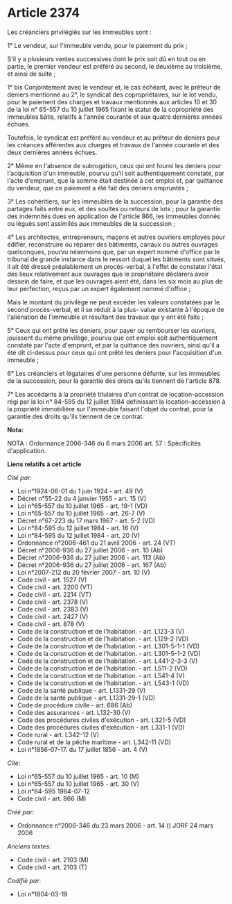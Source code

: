 # Article 2374

Les créanciers privilégiés sur les immeubles sont :

1° Le vendeur, sur l'immeuble vendu, pour le paiement du prix ;

S'il y a plusieurs ventes successives dont le prix soit dû en tout ou en partie, le premier vendeur est préféré au second, le
deuxième au troisième, et ainsi de suite ;

1° bis Conjointement avec le vendeur et, le cas échéant, avec le prêteur de deniers mentionné au 2°, le syndicat des
copropriétaires, sur le lot vendu, pour le paiement des charges et travaux mentionnés aux articles 10 et 30 de la loi n°
65-557 du 10 juillet 1965 fixant le statut de la copropriété des immeubles bâtis, relatifs à l'année courante et aux quatre
dernières années échues.

Toutefois, le syndicat est préféré au vendeur et au prêteur de deniers pour les créances afférentes aux charges et travaux de
l'année courante et des deux dernières années échues.

2° Même en l'absence de subrogation, ceux qui ont fourni les deniers pour l'acquisition d'un immeuble, pourvu qu'il soit
authentiquement constaté, par l'acte d'emprunt, que la somme était destinée à cet emploi et, par quittance du vendeur, que ce
paiement a été fait des deniers empruntés ;

3° Les cohéritiers, sur les immeubles de la succession, pour la garantie des partages faits entre eux, et des soultes ou
retours de lots ; pour la garantie des indemnités dues en application de l'article 866, les immeubles donnés ou légués sont
assimilés aux immeubles de la succession ;

4° Les architectes, entrepreneurs, maçons et autres ouvriers employés pour édifier, reconstruire ou réparer des bâtiments,
canaux ou autres ouvrages quelconques, pourvu néanmoins que, par un expert nommé d'office par le tribunal de grande instance
dans le ressort duquel les bâtiments sont situés, il ait été dressé préalablement un procès-verbal, à l'effet de constater
l'état des lieux relativement aux ouvrages que le propriétaire déclarera avoir dessein de faire, et que les ouvrages aient
été, dans les six mois au plus de leur perfection, reçus par un expert également nommé d'office ;

Mais le montant du privilège ne peut excéder les valeurs constatées par le second procès-verbal, et il se réduit à la plus-
value existante à l'époque de l'aliénation de l'immeuble et résultant des travaux qui y ont été faits ;

5° Ceux qui ont prêté les deniers, pour payer ou rembourser les ouvriers, jouissent du même privilège, pourvu que cet emploi
soit authentiquement constaté par l'acte d'emprunt, et par la quittance des ouvriers, ainsi qu'il a été dit ci-dessus pour
ceux qui ont prêté les deniers pour l'acquisition d'un immeuble ;

6° Les créanciers et légataires d'une personne défunte, sur les immeubles de la succession, pour la garantie des droits
qu'ils tiennent de l'article 878.

7° Les accédants à la propriété titulaires d'un contrat de location-accession régi par la loi n° 84-595 du 12 juillet 1984
définissant la location-accession à la propriété immobilière sur l'immeuble faisant l'objet du contrat, pour la garantie des
droits qu'ils tiennent de ce contrat.

**Nota:**

NOTA : Ordonnance 2006-346 du 6 mars 2006 art. 57 : Spécificités d'application.

**Liens relatifs à cet article**

_Cité par_:

  - Loi n°1924-06-01 du 1 juin 1924 - art. 49 (V)
  - Décret n°55-22 du 4 janvier 1955 - art. 15 (V)
  - Loi n°65-557 du 10 juillet 1965 - art. 19-1 (VD)
  - Loi n°65-557 du 10 juillet 1965 - art. 26-7 (V)
  - Décret n°67-223 du 17 mars 1967 - art. 5-2 (VD)
  - Loi n°84-595 du 12 juillet 1984 - art. 16 (V)
  - Loi n°84-595 du 12 juillet 1984 - art. 20 (V)
  - Ordonnance n°2006-461 du 21 avril 2006 - art. 24 (VT)
  - Décret n°2006-936 du 27 juillet 2006 - art. 10 (Ab)
  - Décret n°2006-936 du 27 juillet 2006 - art. 113 (Ab)
  - Décret n°2006-936 du 27 juillet 2006 - art. 167 (Ab)
  - Loi n°2007-212 du 20 février 2007 - art. 10 (V)
  - Code civil - art. 1527 (V)
  - Code civil - art. 2200 (VT)
  - Code civil - art. 2214 (VT)
  - Code civil - art. 2378 (V)
  - Code civil - art. 2383 (V)
  - Code civil - art. 2427 (V)
  - Code civil - art. 878 (V)
  - Code de la construction et de l'habitation. - art. L123-3 (V)
  - Code de la construction et de l'habitation. - art. L129-2 (VD)
  - Code de la construction et de l'habitation. - art. L301-5-1-1 (VD)
  - Code de la construction et de l'habitation. - art. L301-5-1-2 (VD)
  - Code de la construction et de l'habitation. - art. L441-2-3-3 (V)
  - Code de la construction et de l'habitation. - art. L511-2 (VD)
  - Code de la construction et de l'habitation. - art. L541-4 (V)
  - Code de la construction et de l'habitation. - art. L543-1 (VD)
  - Code de la santé publique - art. L1331-29 (V)
  - Code de la santé publique - art. L1331-29-1 (VD)
  - Code de procédure civile - art. 686 (Ab)
  - Code des assurances - art. L132-30 (V)
  - Code des procédures civiles d'exécution - art. L321-5 (VD)
  - Code des procédures civiles d'exécution - art. L331-1 (VD)
  - Code rural - art. L342-12 (V)
  - Code rural et de la pêche maritime - art. L342-11 (VD)
  - Loi n°1856-07-17. du 17 juillet 1856 - art. 4 (V)

_Cite_:

  - Loi n°65-557 du 10 juillet 1965 - art. 10 (M)
  - Loi n°65-557 du 10 juillet 1965 - art. 30 (V)
  - Loi n°84-595 1984-07-12
  - Code civil - art. 866 (M)

_Créé par_:

  - Ordonnance n°2006-346 du 23 mars 2006 - art. 14 () JORF 24 mars 2006

_Anciens textes_:

  - Code civil - art. 2103 (M)
  - Code civil - art. 2103 (T)

_Codifié par_:

  - Loi n°1804-03-19
